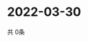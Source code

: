 # 2022-03-30
  共 0条

  <!-- BEGIN -->
  <!-- 最后更新时间Wed Mar 30 2022 23:05:14 GMT+0000 (Coordinated Universal Time) -->
  
  <!-- END -->
  
  